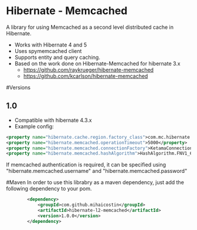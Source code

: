 # Hibernate - Memcached
A library for using Memcached as a second level distributed cache in Hibernate.
  
  * Works with Hibernate 4 and 5
  * Uses spymemcached client
  * Supports entity and query caching.
  * Based on the work done on Hibernate-Memcached for hibernate 3.x
      * https://github.com/raykrueger/hibernate-memcached
      * https://github.com/kcarlson/hibernate-memcached

#Versions
  
## 1.0
* Compatible with hibernate 4.3.x
* Example config:

```xml
<property name="hibernate.cache.region.factory_class">com.mc.hibernate.memcached.MemcachedRegionFactory</property>
<property name="hibernate.memcached.operationTimeout">5000</property>
<property name="hibernate.memcached.connectionFactory">KetamaConnectionFactory</property>
<property name="hibernate.memcached.hashAlgorithm">HashAlgorithm.FNV1_64_HASH</property>
```

If memcached authentication is required, it can be specified using "hibernate.memcached.username" and "hibernate.memcached.password"

#Maven
In order to use this librabry as a maven dependency, just add the following dependency to your pom. 

```xml
        <dependency>
            <groupId>com.github.mihaicostin</groupId>
            <artifactId>hibernate-l2-memcached</artifactId>
            <version>1.0.0</version>
        </dependency>
```

